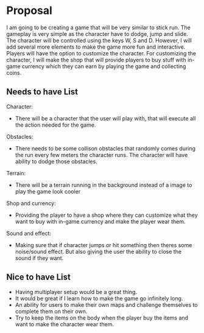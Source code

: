 # Proposal

I am going to be creating a game that will be very similar to stick run. The gameplay is very simple as the character have to dodge, jump and slide. The character will be controlled using the keys W, S and D. However, I will add several more elements to make the game more fun and interactive. Players will have the option to customize the character. For customizing the character, I will make the shop that will provide players to buy stuff with in-game currency which they can earn by playing the game and collecting coins. 

## Needs to have List

Character:
 * There will be a character that the user will play with, that will execute all the action needed for the game.

Obstacles:
 * There needs to be some collison obstacles that randomly comes during the run every few meters the character runs. The character will have ability to dodge those obstacles.

Terrain:
 * There will be a terrain running in the background instead of a image to play the game look cooler

Shop and currency:
 * Providing the player to have a shop where they can customize what they want to buy with in-game currency and make the player wear them.

Sound and effect:
 * Making sure that if character jumps or hit something then theres some noise/sound effect. But also giving the user the ability to close the sound if they want.

## Nice to have List

- Having multiplayer setup would be a great thing.
- It would be great if I learn how to make the game go infinitely long.
- An ability for users to make their own maps and challenge themselves to complete them on their own.
- Try to keep the items on the body when the player buy the items and want to make the character wear them.


